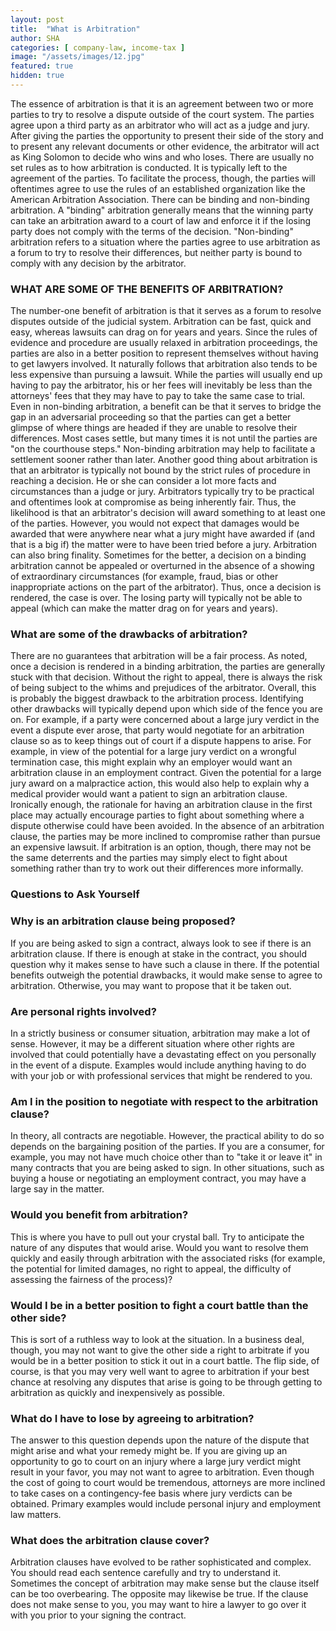 ```yaml
---
layout: post
title:  "What is Arbitration"
author: SHA
categories: [ company-law, income-tax ]
image: "/assets/images/12.jpg"
featured: true
hidden: true
---
```


The essence of arbitration is that it is an agreement between two or more parties to try to resolve a dispute outside of the court system. The parties agree upon a third party as an arbitrator who will act as a judge and jury. After giving the parties the opportunity to present their side of the story and to present any relevant documents or other evidence, the arbitrator will act as King Solomon to decide who wins and who loses. 
There are usually no set rules as to how arbitration is conducted. It is typically left to the agreement of the parties. To facilitate the process, though, the parties will oftentimes agree to use the rules of an established organization like the American Arbitration Association. 
There can be binding and non-binding arbitration. A "binding" arbitration generally means that the winning party can take an arbitration award to a court of law and enforce it if the losing party does not comply with the terms of the decision. 
"Non-binding" arbitration refers to a situation where the parties agree to use arbitration as a forum to try to resolve their differences, but neither party is bound to comply with any decision by the arbitrator.

### WHAT ARE SOME OF THE BENEFITS OF ARBITRATION?
The number-one benefit of arbitration is that it serves as a forum to resolve disputes outside of the judicial system. Arbitration can be fast, quick and easy, whereas lawsuits can drag on for years and years. Since the rules of evidence and procedure are usually relaxed in arbitration proceedings, the parties are also in a better position to represent themselves without having to get lawyers involved. 
It naturally follows that arbitration also tends to be less expensive than pursuing a lawsuit. While the parties will usually end up having to pay the arbitrator, his or her fees will inevitably be less than the attorneys' fees that they may have to pay to take the same case to trial.
Even in non-binding arbitration, a benefit can be that it serves to bridge the gap in an adversarial proceeding so that the parties can get a better glimpse of where things are headed if they are unable to resolve their differences. Most cases settle, but many times it is not until the parties are "on the courthouse steps." Non-binding arbitration may help to facilitate a settlement sooner rather than later.
Another good thing about arbitration is that an arbitrator is typically not bound by the strict rules of procedure in reaching a decision. He or she can consider a lot more facts and circumstances than a judge or jury. Arbitrators typically try to be practical and oftentimes look at compromise as being inherently fair. Thus, the likelihood is that an arbitrator's decision will award something to at least one of the parties. However, you would not expect that damages would be awarded that were anywhere near what a jury might have awarded if (and that is a big if) the matter were to have been tried before a jury. 
Arbitration can also bring finality. Sometimes for the better, a decision on a binding arbitration cannot be appealed or overturned in the absence of a showing of extraordinary circumstances (for example, fraud, bias or other inappropriate actions on the part of the arbitrator). Thus, once a decision is rendered, the case is over. The losing party will typically not be able to appeal (which can make the matter drag on for years and years).

### What are some of the drawbacks of arbitration?
There are no guarantees that arbitration will be a fair process. As noted, once a decision is rendered in a binding arbitration, the parties are generally stuck with that decision. Without the right to appeal, there is always the risk of being subject to the whims and prejudices of the arbitrator. Overall, this is probably the biggest drawback to the arbitration process. 
Identifying other drawbacks will typically depend upon which side of the fence you are on. For example, if a party were concerned about a large jury verdict in the event a dispute ever arose, that party would negotiate for an arbitration clause so as to keep things out of court if a dispute happens to arise. For example, in view of the potential for a large jury verdict on a wrongful termination case, this might explain why an employer would want an arbitration clause in an employment contract. Given the potential for a large jury award on a malpractice action, this would also help to explain why a medical provider would want a patient to sign an arbitration clause.
Ironically enough, the rationale for having an arbitration clause in the first place may actually encourage parties to fight about something where a dispute otherwise could have been avoided. In the absence of an arbitration clause, the parties may be more inclined to compromise rather than pursue an expensive lawsuit. If arbitration is an option, though, there may not be the same deterrents and the parties may simply elect to fight about something rather than try to work out their differences more informally.

### Questions to Ask Yourself

### Why is an arbitration clause being proposed?
If you are being asked to sign a contract, always look to see if there is an arbitration clause. If there is enough at stake in the contract, you should question why it makes sense to have such a clause in there. If the potential benefits outweigh the potential drawbacks, it would make sense to agree to arbitration. Otherwise, you may want to propose that it be taken out.

### Are personal rights involved?
In a strictly business or consumer situation, arbitration may make a lot of sense. However, it may be a different situation where other rights are involved that could potentially have a devastating effect on you personally in the event of a dispute. Examples would include anything having to do with your job or with professional services that might be rendered to you.

### Am I in the position to negotiate with respect to the arbitration clause?
In theory, all contracts are negotiable. However, the practical ability to do so depends on the bargaining position of the parties. If you are a consumer, for example, you may not have much choice other than to "take it or leave it" in many contracts that you are being asked to sign. In other situations, such as buying a house or negotiating an employment contract, you may have a large say in the matter.

### Would you benefit from arbitration?
This is where you have to pull out your crystal ball. Try to anticipate the nature of any disputes that would arise. Would you want to resolve them quickly and easily through arbitration with the associated risks (for example, the potential for limited damages, no right to appeal, the difficulty of assessing the fairness of the process)?

### Would I be in a better position to fight a court battle than the other side?
This is sort of a ruthless way to look at the situation. In a business deal, though, you may not want to give the other side a right to arbitrate if you would be in a better position to stick it out in a court battle. The flip side, of course, is that you may very well want to agree to arbitration if your best chance at resolving any disputes that arise is going to be through getting to arbitration as quickly and inexpensively as possible. 

### What do I have to lose by agreeing to arbitration?
The answer to this question depends upon the nature of the dispute that might arise and what your remedy might be. If you are giving up an opportunity to go to court on an injury where a large jury verdict might result in your favor, you may not want to agree to arbitration. Even though the cost of going to court would be tremendous, attorneys are more inclined to take cases on a contingency-fee basis where jury verdicts can be obtained. Primary examples would include personal injury and employment law matters. 

### What does the arbitration clause cover?
Arbitration clauses have evolved to be rather sophisticated and complex. You should read each sentence carefully and try to understand it. Sometimes the concept of arbitration may make sense but the clause itself can be too overbearing. The opposite may likewise be true. If the clause does not make sense to you, you may want to hire a lawyer to go over it with you prior to your signing the contract.


